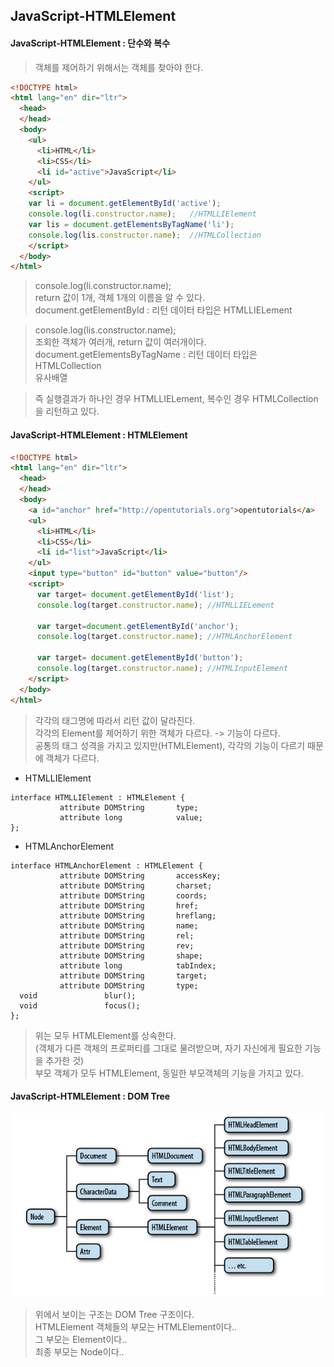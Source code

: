 ## JavaScript-HTMLElement

#### JavaScript-HTMLElement : 단수와 복수

> 객체를 제어하기 위해서는 객체를 찾아야 한다.

~~~HTML
<!DOCTYPE html>
<html lang="en" dir="ltr">
  <head>
  </head>
  <body>
    <ul>
      <li>HTML</li>
      <li>CSS</li>
      <li id="active">JavaScript</li>
    </ul>
    <script>
    var li = document.getElementById('active');
    console.log(li.constructor.name);   //HTMLLIElement
    var lis = document.getElementsByTagName('li');
    console.log(lis.constructor.name);  //HTMLCollection
    </script>
  </body>
</html>
~~~
>console.log(li.constructor.name); <br>
>return 값이 1개, 객체 1개의 이름을 알 수 있다.<br>
>document.getElementById : 리턴 데이터 타입은 HTMLLIELement<br>

>console.log(lis.constructor.name);<br>
>조회한 객체가 여러개, return 값이 여러개이다. <br>
>document.getElementsByTagName : 리턴 데이터 타입은 HTMLCollection<br>
>유사배열

> 즉 실행결과가 하나인 경우 HTMLLIELement, 복수인 경우 HTMLCollection을 리턴하고 있다. <br>

#### JavaScript-HTMLElement : HTMLElement

~~~HTML
<!DOCTYPE html>
<html lang="en" dir="ltr">
  <head>
  </head>
  <body>
    <a id="anchor" href="http://opentutorials.org">opentutorials</a>
    <ul>
      <li>HTML</li>
      <li>CSS</li>
      <li id="list">JavaScript</li>
    </ul>
    <input type="button" id="button" value="button"/>
    <script>
      var target= document.getElementById('list');
      console.log(target.constructor.name); //HTMLLIELement

      var target=document.getElementById('anchor');
      console.log(target.constructor.name); //HTMLAnchorElement

      var target= document.getElementById('button');
      console.log(target.constructor.name); //HTMLInputElement
    </script>
  </body>
</html>
~~~

> 각각의 태그명에 따라서 리턴 값이 달라진다.<br>
> 각각의 Element를 제어하기 위한 객체가 다르다. -> 기능이 다르다.<br>
> 공통의 태그 성격을 가지고 있지만(HTMLElement), 각각의 기능이 다르기 때문에 객체가 다르다.


- HTMLLIElement
~~~
interface HTMLLIElement : HTMLElement {
           attribute DOMString       type;
           attribute long            value;
};
~~~
- HTMLAnchorElement
~~~
interface HTMLAnchorElement : HTMLElement {
           attribute DOMString       accessKey;
           attribute DOMString       charset;
           attribute DOMString       coords;
           attribute DOMString       href;
           attribute DOMString       hreflang;
           attribute DOMString       name;
           attribute DOMString       rel;
           attribute DOMString       rev;
           attribute DOMString       shape;
           attribute long            tabIndex;
           attribute DOMString       target;
           attribute DOMString       type;
  void               blur();
  void               focus();
};
~~~

> 위는 모두 HTMLElement를 상속한다.<br>
> (객체가 다른 객체의 프로퍼티를 그대로 물려받으며, 자기 자신에게 필요한 기능을 추가한 것)<br>
> 부모 객체가 모두 HTMLElement, 동일한 부모객체의 기능을 가지고 있다.<br>
>

#### JavaScript-HTMLElement : DOM Tree

![](/picture/JavaScript-HTMLElement-1.png)

> 위에서 보이는 구조는 DOM Tree 구조이다.<br>
> HTMLElement 객체들의 부모는 HTMLElement이다..<br>
>그 부모는 Element이다..<br>
>최종 부모는 Node이다..<br>

